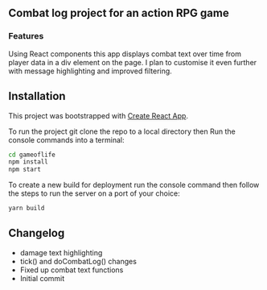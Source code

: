 ## Combat log project for an action RPG game

### Features
Using React components this app displays combat text over time from player data in a  div element on the page.
I plan to customise it even further with message highlighting and improved filtering. 

## Installation
This project was bootstrapped with [Create React App](https://github.com/facebookincubator/create-react-app).

To run the project git clone the repo to a local directory then Run the console commands into a terminal:
```bash
cd gameoflife
npm install
npm start
```
To create a new build for deployment run the console command then follow the steps to run the server on a port of your choice:
```bash
yarn build
```

## Changelog
- damage text highlighting
- tick() and doCombatLog() changes 
- Fixed up combat text functions
- Initial commit
